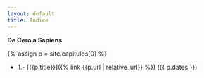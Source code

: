 ```yaml
---
layout: default
title: Indice
---
```


**De Cero a Sapiens**

{% assign p = site.capitulos[0] %}
*  1.- [{{p.title}}]({% link {{p.url | relative_url}} %}) ({{ p.dates }})
